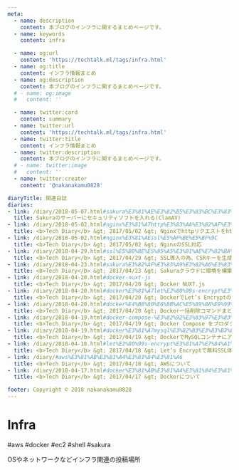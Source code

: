 ```yaml
---
meta:
  - name: description
    content: 本ブログのインフラに関するまとめページです。
  - name: keywords
    content: infra

  - name: og:url
    content: 'https://techtalk.ml/tags/infra.html'
  - name: og:title
    content: インフラ情報まとめ
  - name: og:description
    content: 本ブログのインフラに関するまとめページです。
  # - name: og:image
  #   content: ''

  - name: twitter:card
    content: summary
  - name: twitter:url
    content: 'https://techtalk.ml/tags/infra.html'
  - name: twitter:title
    content: インフラ情報まとめ
  - name: twitter:description
    content: 本ブログのインフラに関するまとめページです。
  # - name: twitter:image
  #   content: ''
  - name: twitter:creator
    content: '@nakanakamu0828'

diaryTitle: 関連日誌
diaries:
- link: /diary/2018-05-07.html#sakura%E3%81%AE%E3%82%B5%E3%83%BC%E3%83%90%E3%83%BC%E3%81%AB%E3%82%BB%E3%82%AD%E3%83%A5%E3%83%AA%E3%83%86%E3%82%A3%E3%82%BD%E3%83%95%E3%83%88%E3%82%92%E5%85%A5%E3%82%8C%E3%82%8B-clamav
  title: Sakuraのサーバーにセキュリティソフトを入れる(ClamAV)
- link: /diary/2018-05-02.html#nginx%E3%81%A7http%E3%83%AA%E3%82%AF%E3%82%A8%E3%82%B9%E3%83%88%E3%82%92https%E3%81%AB%E3%83%AA%E3%83%80%E3%82%A4%E3%83%AC%E3%82%AF%E3%83%88
  title: <b>Tech Diary</b> &gt; 2017/05/02 &gt; Nginxでhttpリクエストをhttpsにリダイレクト
- link: /diary/2018-05-02.html#nginx%E3%81%AEssl%E5%AF%BE%E5%BF%9C
  title: <b>Tech Diary</b> &gt; 2017/05/02 &gt; NginxのSSL対応
- link: /diary/2018-04-29.html#ssl%E5%B0%8E%E5%85%A5%E3%81%AE%E7%82%BA%E3%80%81csr%E3%82%AD%E3%83%BC%E3%82%92%E7%94%9F%E6%88%90%E3%81%99%E3%82%8B
  title: <b>Tech Diary</b> &gt; 2017/04/29 &gt; SSL導入の為、CSRキーを生成する
- link: /diary/2018-04-23.html#sakura%E3%82%AF%E3%83%A9%E3%82%A6%E3%83%89%E3%81%AB%E7%92%B0%E5%A2%83%E3%82%92%E6%A7%8B%E7%AF%89%E3%81%99%E3%82%8B
  title: <b>Tech Diary</b> &gt; 2017/04/23 &gt; Sakuraクラウドに環境を構築する
- link: /diary/2018-04-20.html#docker-nuxt-js
  title: <b>Tech Diary</b> &gt; 2017/04/20 &gt; Docker NUXT.js
- link: /diary/2018-04-20.html#docker%E3%81%A7let%E2%80%99s-encrypt%E3%81%AEssl%E3%82%92%E5%B0%8E%E5%85%A5%E3%81%99%E3%82%8B
  title: <b>Tech Diary</b> &gt; 2017/04/20 &gt; DockerでLet’s EncryptのSSLを導入する
- link: /diary/2018-04-20.html#docker%E4%B8%80%E6%8B%AC%E5%89%8A%E9%99%A4%E3%82%B3%E3%83%9E%E3%83%B3%E3%83%89%E3%81%BE%E3%81%A8%E3%82%81
  title: <b>Tech Diary</b> &gt; 2017/04/20 &gt; Docker一括削除コマンドまとめ
- link: /diary/2018-04-19.html#docker-compose-%E3%82%92%E3%83%97%E3%83%AD%E3%83%80%E3%82%AF%E3%82%B7%E3%83%A7%E3%83%B3%E3%81%A7%E4%BD%BF%E3%81%86
  title: <b>Tech Diary</b> &gt; 2017/04/19 &gt; Docker Compose をプロダクションで使う
- link: /diary/2018-04-19.html#docker%E3%81%A7mysql%E3%82%B3%E3%83%B3%E3%83%86%E3%83%8A%E3%81%AB%E3%82%A2%E3%82%AF%E3%82%BB%E3%82%B9%E3%81%99%E3%82%8B%E6%96%B9%E6%B3%95
  title: <b>Tech Diary</b> &gt; 2017/04/19 &gt; DockerでMySQLコンテナにアクセスする方法
- link: /diary/2018-04-18.html#let%E2%80%99s-encrypt%E3%81%A7%E7%84%A1%E6%96%99ssl%E4%BD%93%E9%A8%93
  title: <b>Tech Diary</b> &gt; 2017/04/18 &gt; Let’s Encryptで無料SSL体験
- link: /diary/#aws%E3%81%AB%E3%81%A4%E3%81%84%E3%81%A6
  title: <b>Tech Diary</b> &gt; 2017/04/18 &gt; AWSについて
- link: /diary/2018-04-17.html#docker%E3%81%AB%E3%81%A4%E3%81%84%E3%81%A6
  title: <b>Tech Diary</b> &gt; 2017/04/17 &gt; Dockerについて

footer: Copyright © 2018 nakanakamu0828
---
```

# Infra
#aws #docker #ec2 #shell #sakura

OSやネットワークなどインフラ関連の投稿場所
